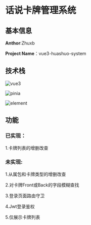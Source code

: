 # 话说卡牌管理系统

## 基本信息

**Anthor**:Zhuxb

**Project Name**：vue3-huashuo-system

## 技术栈

![vue3](https://img.shields.io/badge/Vue-3.0-%2342b883)

![pinia](https://img.shields.io/badge/pinia-%23ffd859)

![element](https://img.shields.io/badge/Element-plus-%2359deff)

## 功能

### 已实现：

1.卡牌列表的增删改查

### 未实现:

1.从属包和卡牌类型的增删改查

2.对卡牌Front或Back的字段模糊查找

3.登录页面路由守卫

4.Jwt登录鉴权

5.仅展示卡牌列表
